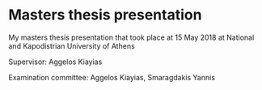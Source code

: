 # Masters thesis presentation

 My masters thesis presentation that took place at 15 May 2018 at National and Kapodistrian University of Athens

Supervisor: Aggelos Kiayias

Examination committee: Aggelos Kiayias, Smaragdakis Yannis
